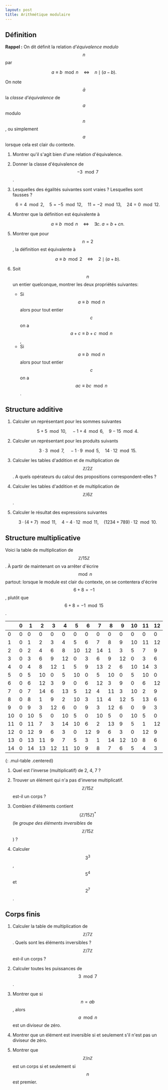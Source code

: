 ```yaml
---
layout: post
title: Arithmétique modulaire
---
```


## Définition

**Rappel :** On dit définit la relation *d'équivalence modulo $$n$$*
par

$$a ≡ b \mod n \quad⇔\quad n \mid (a-b).$$

On note $$\bar{a}$$ la *classe d'équivalence* de $$a$$ modulo $$n$$,
ou simplement $$a$$ lorsque cela est clair du contexte.

1. Montrer qu'il s'agit bien d'une relation d'équivalence.

1. Donner la classe d'équivalence de $$-3\mod 7$$.

1. Lesquelles des égalités suivantes sont vraies ? Lesquelles sont fausses ?

    $$6 = 4 \mod 2,\quad
     5 = -5 \mod 12,\quad
     11 = -2 \mod 13,\quad
     24 = 0 \mod 12.$$

1. Montrer que la définition est équivalente à
   
   $$a ≡ b \mod n \quad⇔\quad ∃c.\; a = b + cn.$$

1. Montrer que pour $$n=2$$, la définition est équivalente à
   
   $$a ≡ b \mod 2 \quad⇔\quad 2 \mid (a + b).$$

1. Soit $$n$$ un entier quelconque, montrer les deux propriétés
   suivantes:
   
   - Si $$a ≡ b \mod n$$ alors pour tout entier $$c$$ on a $$a+c ≡ b+c \mod n$$,
   - Si $$a ≡ b \mod n$$ alors pour tout entier $$c$$ on a $$ac ≡ bc \mod n$$.


## Structure additive

1. Calculer un représentant pour les sommes suivantes
   
   $$5 + 5 \mod 10,\quad
   -1 + 4 \mod 6,\quad
   9 - 15 \mod 4.$$

1. Calculer un représentant pour les produits suivants

    $$3·3 \mod 7,\quad
    -1·9 \mod 5,\quad
    14·12 \mod 15.$$

1. Calculer les tables d'addition et de multiplication de $$ℤ/2ℤ$$. A
   quels opérateurs du calcul des propositions correspondent-elles ?

1. Calculer les tables d'addition et de multiplication de $$ℤ/6ℤ$$.
	
1. Calculer le résultat des expressions suivantes
   
   $$3 · (4 + 7) \mod 11,\quad
   4 - 4 · 12 \mod 11,\quad
   (1234 + 789) · 12 \mod 10.$$


## Structure multiplicative

Voici la table de multiplication de $$ℤ/15ℤ$$. À
partir de maintenant on va arrêter d'écrire $$\mod n$$ partout:
lorsque le module est clair du contexte, on se contentera d'écrire
$$6+8=-1$$, plutôt que $$6 + 8 = -1 \mod 15$$.

|  |  0|  1|  2|  3|  4|  5|  6|  7|  8|  9| 10| 11| 12| 13| 14
|--|---|---|---|---|---|---|---|---|---|---|---|---|---|---|---
| 0|  0|  0|  0|  0|  0|  0|  0|  0|  0|  0|  0|  0|  0|  0|  0
| 1|  0|  1|  2|  3|  4|  5|  6|  7|  8|  9| 10| 11| 12| 13| 14
| 2|  0|  2|  4|  6|  8| 10| 12| 14|  1|  3|  5|  7|  9| 11| 13
| 3|  0|  3|  6|  9| 12|  0|  3|  6|  9| 12|  0|  3|  6|  9| 12
| 4|  0|  4|  8| 12|  1|  5|  9| 13|  2|  6| 10| 14|  3|  7| 11
| 5|  0|  5| 10|  0|  5| 10|  0|  5| 10|  0|  5| 10|  0|  5| 10
| 6|  0|  6| 12|  3|  9|  0|  6| 12|  3|  9|  0|  6| 12|  3|  9
| 7|  0|  7| 14|  6| 13|  5| 12|  4| 11|  3| 10|  2|  9|  1|  8
| 8|  0|  8|  1|  9|  2| 10|  3| 11|  4| 12|  5| 13|  6| 14|  7
| 9|  0|  9|  3| 12|  6|  0|  9|  3| 12|  6|  0|  9|  3| 12|  6
|10|  0| 10|  5|  0| 10|  5|  0| 10|  5|  0| 10|  5|  0| 10|  5
|11|  0| 11|  7|  3| 14| 10|  6|  2| 13|  9|  5|  1| 12|  8|  4
|12|  0| 12|  9|  6|  3|  0| 12|  9|  6|  3|  0| 12|  9|  6|  3
|13|  0| 13| 11|  9|  7|  5|  3|  1| 14| 12| 10|  8|  6|  4|  2
|14|  0| 14| 13| 12| 11| 10|  9|  8|  7|  6|  5|  4|  3|  2|  1
{: .mul-table .centered}
<style>
.mul-table {text-align: right}
.mul-table th {border-bottom: solid thin black; font-weight: bold}
.mul-table td:first-child, .mul-table th:first-child {border-right: solid thin black; font-weight: bold}
.mul-table td, .mul-table th {padding: 0.1ex 1ex}
</style>


1. Quel est l'inverse (multiplicatif) de 2, 4, 7 ?

1. Trouver un élément qui n'a pas d'inverse multiplicatif. $$ℤ/15ℤ$$
   est-il un corps ?

1. Combien d'éléments contient $$(ℤ/15ℤ)^*$$ (le
   *groupe des éléments inversibles* de $$ℤ/15ℤ$$) ?

1. Calculer $$3^3$$, $$5^4$$ et $$2^7$$.


## Corps finis

1. Calculer la table de multiplication de $$ℤ/7ℤ$$. Quels sont les
   éléments inversibles ? $$ℤ/7ℤ$$ est-il un corps ?

1. Calculer toutes les puissances de $$3\mod 7$$.

1. Montrer que si $$n=ab$$, alors $$a \mod n$$ est un diviseur de
   zéro.

1. Montrer que un élément est inversible si et seulement s'il n'est
   pas un diviseur de zéro.

1. Montrer que $$ℤ/nℤ$$ est un corps si et seulement si $$n$$ est
   premier.
